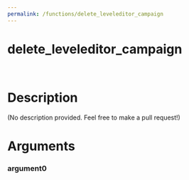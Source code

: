 ```yaml
---
permalink: /functions/delete_leveleditor_campaign
---
```

# delete_leveleditor_campaign  
&nbsp;  
# Description  
(No description provided. Feel free to make a pull request!) 
&nbsp;  
# Arguments
### argument0

&nbsp;    



